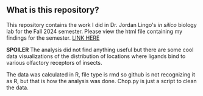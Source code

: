## What is this repository?
This repository contains the work I did in Dr. Jordan Lingo's *in silico* biology lab for the Fall 2024 semester. Please view the html file containing my findings for the semester. [LINK HERE](https://html-preview.github.io/?url=https://html-preview.github.io/?url=https://github.com/MeiersD/autodock_vina_analyzer/blob/main/final_paper.html)

**SPOILER** The analysis did not find anything useful but there are some cool data visualizations of the distribution of locations where ligands bind to various olfactory receptors of insects.

The data was calculated in R, file type is rmd so github is not recognizing it as R, but that is how the analysis was done. Chop.py is just a script to clean the data.

